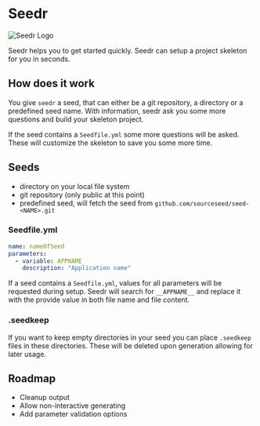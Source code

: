 # Seedr

![Seedr Logo](https://avatars3.githubusercontent.com/u/54958814?s=200&v=4)

Seedr helps you to get started quickly. Seedr can setup a project skeleton for 
you in seconds. 

## How does it work

You give `seedr` a seed, that can either be a git repository, a directory or a 
predefined seed name. With information, seedr ask you some more questions and 
build your skeleton project.

If the seed contains a `Seedfile.yml` some more questions will be asked. 
These will customize the skeleton to save you some more time.

## Seeds

 - directory on your local file system
 - git repository (only public at this point)
 - predefined seed, will fetch the seed from `github.com/sourceseed/seed-<NAME>.git`

### Seedfile.yml

```yaml
name: nameOfSeed
parameters:
  - variable: APPNAME
    description: "Application name"
```

If a seed contains a `Seedfile.yml`, values for all parameters will be requested
during setup. Seedr will search for `__APPNAME__` and replace it with the 
provide value in both file name and file content.

### .seedkeep

If you want to keep empty directories in your seed you can place `.seedkeep`
files in these directories. These will be deleted upon generation allowing for
later usage.

## Roadmap

 - Cleanup output
 - Allow non-interactive generating
 - Add parameter validation options
